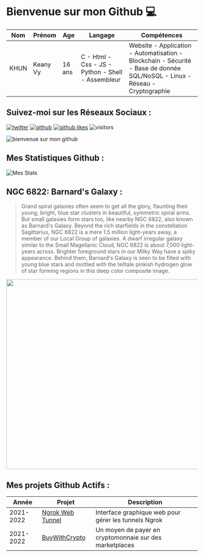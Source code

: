 # Bienvenue sur mon Github 💻
| Nom | Prénom | Age | Langage | Compétences |
|---  |---     |---  |---      |---
| KHUN | Keany Vy | 16 ans | C - Html - Css - JS - Python - Shell - Assembleur | Website - Application - Automatisation - Blockchain - Sécurité - Base de donnée SQL/NoSQL - Linux - Réseau - Cryptographie |

## Suivez-moi sur les Réseaux Sociaux :
[![twitter](https://img.shields.io/twitter/follow/thisiskeanyvy?style=social)](https://twitter.com/thisiskeanyvy)
[![github](https://img.shields.io/github/followers/thisiskeanyvy?style=social)](https://github.com/thisiskeanyvy?tab=followers)
[![github likes](https://img.shields.io/github/stars/thisiskeanyvy?style=social)](https://github.com/thisiskeanyvy)
![visitors](https://visitor-badge.glitch.me/badge?page_id=page.id=thisiskeanyvy.thisiskeanyvy)

![bienvenue sur mon github](https://thisiskeanyvy-hosting.pages.dev/banner.gif)

## Mes Statistiques Github :
![Mes Stats](https://github-readme-stats.vercel.app/api?username=thisiskeanyvy&show_icons=true&theme=radical)

## NGC 6822: Barnard's Galaxy :

> Grand spiral galaxies often seem to get all the glory, flaunting their young, bright, blue star clusters in beautiful, symmetric spiral arms. But small galaxies form stars too, like nearby NGC 6822, also known as Barnard's Galaxy. Beyond the rich starfields in the constellation Sagittarius, NGC 6822 is a mere 1.5 million light-years away, a member of our Local Group of galaxies. A dwarf irregular galaxy similar to the Small Magellanic Cloud, NGC 6822 is about 7,000 light-years across. Brighter foreground stars in our Milky Way have a spiky appearance. Behind them, Barnard's Galaxy is seen to be filled with young blue stars and mottled with the telltale pinkish hydrogen glow of star forming regions in this deep color composite image.

<img src='https://apod.nasa.gov/apod/image/2112/NGC6822LRGB-11024.jpg' width="800" height="500"/>

## Mes projets Github Actifs :
| Année | Projet | Description |
|---   |---     |---          |
| 2021-2022 | [Ngrok Web Tunnel](https://github.com/thisiskeanyvy/ngrok-web-manager) | Interface graphique web pour gérer les tunnels Ngrok |
| 2021-2022 | [BuyWithCrypto](https://github.com/BuyWithCrypto) | Un moyen de payer en cryptomonnaie sur des marketplaces |